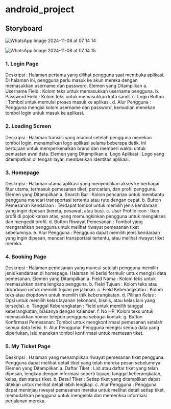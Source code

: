# android_project
## Storyboard
![WhatsApp Image 2024-11-08 at 07 14 14](https://github.com/user-attachments/assets/7ec8bb8c-a212-4f73-bd3c-dc70fafd5928)

![WhatsApp Image 2024-11-08 at 07 14 15](https://github.com/user-attachments/assets/5328346f-f78a-4a0f-9a87-a8567bb9daf5)

### 1. Login Page
Deskripsi                       : Halaman pertama yang dilihat pengguna saat membuka aplikasi. Di halaman ini, pengguna perlu masuk ke akun mereka dengan memasukkan username dan password.
Elemen yang Ditampilkan
  a. Username Field             : Kolom teks untuk memasukkan username pengguna.
  b. Password Field             : Kolom teks untuk memasukkan kata sandi.
  c. Login Button               : Tombol untuk memulai proses masuk ke aplikasi.
  d. Alur Pengguna              : Pengguna mengisi kolom username dan password, kemudian menekan tombol login untuk masuk ke aplikasi.

### 2. Loading Screen
Deskripsi                       : Halaman transisi yang muncul setelah pengguna menekan tombol login, menampilkan logo aplikasi selama beberapa detik. Ini bertujuan untuk memperkenalkan brand dan memberi waktu untuk pemuatan awal data.
Elemen yang Ditampilkan
  a. Logo Aplikasi              : Logo yang ditempatkan di tengah layar, memberikan identitas aplikasi.

### 3. Homepage
Deskripsi                       : Halaman utama aplikasi yang menyediakan akses ke berbagai fitur utama, termasuk pemesanan tiket, pencarian, dan profil pengguna.
Elemen yang Ditampilkan
  a. Search Bar                 : Kolom pencarian untuk membantu pengguna mencari transportasi tertentu atau rute dengan cepat.
  b. Button Pemesanan Kendaraan : Terdapat tombol untuk memilih jenis kendaraan yang ingin dipesan (kereta, pesawat, atau bus).
  c. User Profile Icon          : Ikon profil di pojok kanan atas, yang memungkinkan pengguna untuk mengakses dan mengedit profil.
  d. Button Riwayat Pemesanan   : Tombol yang mengarahkan pengguna untuk melihat riwayat pemesanan tiket sebelumnya.
  e. Alur Pengguna              : Pengguna dapat memilih jenis kendaraan yang ingin dipesan, mencari transportasi tertentu, atau melihat riwayat tiket mereka.

### 4. Booking Page
Deskripsi                       : Halaman pemesanan yang muncul setelah pengguna memilih jenis kendaraan di homepage. Halaman ini berisi formulir untuk mengisi data pemesanan.
Elemen yang Ditampilkan
  a. Field Nama                 : Kolom teks untuk memasukkan nama lengkap pengguna.
  b. Field Tujuan               : Kolom teks atau dropdown untuk memilih tujuan perjalanan.
  c. Field Keberangkatan        : Kolom teks atau dropdown untuk memilih titik keberangkatan.
  d. Pilihan Kelas              : Opsi untuk memilih kelas layanan (ekonomi, bisnis, atau kelas lain yang tersedia).
  e. Tanggal Keberangkatan      : Field untuk memilih tanggal keberangkatan, biasanya dengan kalender.
  f. No HP: Kolom teks untuk memasukkan nomor telepon pengguna sebagai kontak.
  g. Button Konfirmasi Pemesanan: Tombol untuk mengkonfirmasi pemesanan setelah semua data terisi.
  h. Alur Pengguna: Pengguna mengisi semua data yang diperlukan, lalu menekan tombol konfirmasi untuk memesan tiket.

### 5. My Ticket Page
Deskripsi                  : Halaman yang menampilkan riwayat pemesanan tiket pengguna. Pengguna dapat melihat detail tiket yang telah mereka pesan sebelumnya.
Elemen yang Ditampilkan
  a. Daftar Tiket          : List atau daftar tiket yang telah dipesan, lengkap dengan informasi seperti tujuan, tanggal keberangkatan, kelas, dan status tiket.
  b. Detail Tiket          : Setiap tiket yang ditampilkan dapat ditekan untuk melihat detail lebih lengkap.
  c. Alur Pengguna         : Pengguna dapat meninjau riwayat pemesanan mereka untuk melihat detail setiap tiket, memudahkan pengguna untuk mengelola dan memeriksa informasi perjalanan mereka.
